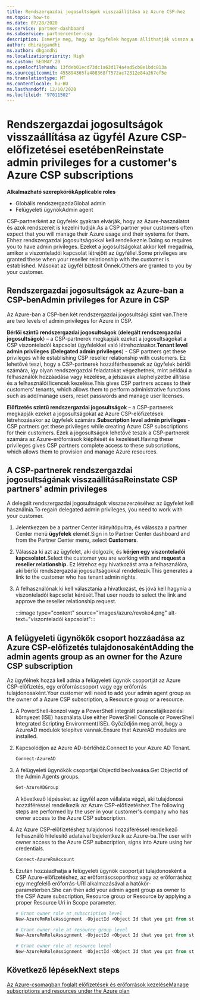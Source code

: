 ```yaml
---
title: Rendszergazdai jogosultságok visszaállítása az Azure CSP-hez
ms.topic: how-to
ms.date: 07/28/2020
ms.service: partner-dashboard
ms.subservice: partnercenter-csp
description: Ismerje meg, hogy az ügyfelek hogyan állíthatják vissza a partner rendszergazdai jogosultságait, hogy a partner segítsen kezelni az ügyfelek Azure CSP-előfizetéseit.
author: dhirajgandhi
ms.author: dhgandhi
ms.localizationpriority: High
ms.custom: SEOMAY.20
ms.openlocfilehash: 13fdeb01ecd73dc1a63d174a4ad5cb8e1bdc813a
ms.sourcegitcommit: 455894365fa488368f7572ac72312e84a267ef5e
ms.translationtype: MT
ms.contentlocale: hu-HU
ms.lasthandoff: 12/10/2020
ms.locfileid: "97011502"
---
```

# <a name="reinstate-admin-privileges-for-a-customers-azure-csp-subscriptions"></a><span data-ttu-id="c4967-103">Rendszergazdai jogosultságok visszaállítása az ügyfél Azure CSP-előfizetései esetében</span><span class="sxs-lookup"><span data-stu-id="c4967-103">Reinstate admin privileges for a customer's Azure CSP subscriptions</span></span>  

<span data-ttu-id="c4967-104">**Alkalmazható szerepkörök**</span><span class="sxs-lookup"><span data-stu-id="c4967-104">**Applicable roles**</span></span>

- <span data-ttu-id="c4967-105">Globális rendszergazda</span><span class="sxs-lookup"><span data-stu-id="c4967-105">Global admin</span></span>
- <span data-ttu-id="c4967-106">Felügyeleti ügynök</span><span class="sxs-lookup"><span data-stu-id="c4967-106">Admin agent</span></span>

<span data-ttu-id="c4967-107">CSP-partnerként az ügyfelek gyakran elvárják, hogy az Azure-használatot és azok rendszereit is kezelni tudják.</span><span class="sxs-lookup"><span data-stu-id="c4967-107">As a CSP partner your customers often expect that you will manage their Azure usage and their systems for them.</span></span> <span data-ttu-id="c4967-108">Ehhez rendszergazdai jogosultságokkal kell rendelkeznie.</span><span class="sxs-lookup"><span data-stu-id="c4967-108">Doing so requires you to have admin privileges.</span></span> <span data-ttu-id="c4967-109">Ezeket a jogosultságokat akkor kell megadnia, amikor a viszonteladói kapcsolat létrejött az ügyféllel.</span><span class="sxs-lookup"><span data-stu-id="c4967-109">Some privileges are granted these when your reseller relationship with the customer is established.</span></span> <span data-ttu-id="c4967-110">Másokat az ügyfél biztosít Önnek.</span><span class="sxs-lookup"><span data-stu-id="c4967-110">Others are granted to you by your customer.</span></span>

## <a name="admin-privileges-for-azure-in-csp"></a><span data-ttu-id="c4967-111">Rendszergazdai jogosultságok az Azure-ban a CSP-ben</span><span class="sxs-lookup"><span data-stu-id="c4967-111">Admin privileges for Azure in CSP</span></span>

<span data-ttu-id="c4967-112">Az Azure-ban a CSP-ben két rendszergazdai jogosultsági szint van.</span><span class="sxs-lookup"><span data-stu-id="c4967-112">There are two levels of admin privileges for Azure in CSP.</span></span>

<span data-ttu-id="c4967-113">**Bérlői szintű rendszergazdai jogosultságok** (**delegált rendszergazdai jogosultságok**) – a CSP-partnerek megkapják ezeket a jogosultságokat a CSP viszonteladói kapcsolat ügyfelekkel való létrehozásakor.</span><span class="sxs-lookup"><span data-stu-id="c4967-113">**Tenant level admin privileges** (**Delegated admin privileges**) -  CSP partners get these privileges while establishing CSP reseller relationship with customers.</span></span> <span data-ttu-id="c4967-114">Ez lehetővé teszi, hogy a CSP-partnerek hozzáférhessenek az ügyfelek bérlői számára, így olyan rendszergazdai feladatokat végezhetnek, mint például a felhasználók hozzáadása vagy kezelése, a jelszavak alaphelyzetbe állítása és a felhasználói licencek kezelése.</span><span class="sxs-lookup"><span data-stu-id="c4967-114">This gives CSP partners access to their customers' tenants, which allows them to perform administrative functions such as add/manage users, reset passwords and manage user licenses.</span></span>

<span data-ttu-id="c4967-115">**Előfizetés szintű rendszergazdai jogosultságok** – a CSP-partnerek megkapják ezeket a jogosultságokat az Azure CSP-előfizetések létrehozásakor az ügyfelek számára.</span><span class="sxs-lookup"><span data-stu-id="c4967-115">**Subscription level admin privileges** - CSP partners get these privileges while creating Azure CSP subscriptions for their customers.</span></span> <span data-ttu-id="c4967-116">Ezek a jogosultságok lehetővé teszik a CSP-partnerek számára az Azure-erőforrások kiépítését és kezelését.</span><span class="sxs-lookup"><span data-stu-id="c4967-116">Having these privileges gives CSP partners complete access to these subscriptions, which allows them to provision and manage Azure resources.</span></span>

## <a name="reinstate-csp-partners-admin-privileges"></a><span data-ttu-id="c4967-117">A CSP-partnerek rendszergazdai jogosultságának visszaállítása</span><span class="sxs-lookup"><span data-stu-id="c4967-117">Reinstate CSP partners' admin privileges</span></span>

<span data-ttu-id="c4967-118">A delegált rendszergazdai jogosultságok visszaszerzéséhez az ügyfelet kell használnia.</span><span class="sxs-lookup"><span data-stu-id="c4967-118">To regain delegated admin privileges, you need to work with your customer.</span></span>

1. <span data-ttu-id="c4967-119">Jelentkezzen be a partner Center irányítópultra, és válassza a partner Center menü **ügyfelek** elemét.</span><span class="sxs-lookup"><span data-stu-id="c4967-119">Sign in to Partner Center dashboard and from the Partner Center menu, select **Customers**.</span></span>

2. <span data-ttu-id="c4967-120">Válassza ki azt az ügyfelet, aki dolgozik, és **kérjen egy viszonteladói kapcsolatot.**</span><span class="sxs-lookup"><span data-stu-id="c4967-120">Select the customer you are working with and **request a reseller relationship.**</span></span> <span data-ttu-id="c4967-121">Ez létrehoz egy hivatkozást arra a felhasználóra, aki bérlői rendszergazdai jogosultságokkal rendelkezik.</span><span class="sxs-lookup"><span data-stu-id="c4967-121">This generates a link to the customer who has tenant admin rights.</span></span>

3. <span data-ttu-id="c4967-122">A felhasználónak ki kell választania a hivatkozást, és jóvá kell hagynia a viszonteladói kapcsolat kérését.</span><span class="sxs-lookup"><span data-stu-id="c4967-122">That user needs to select the link and approve the reseller relationship request.</span></span>

   :::image type="content" source="images/azure/revoke4.png" alt-text="viszonteladói kapcsolat":::

## <a name="adding-the-admin-agents-group-as-an-owner-for-the-azure-csp-subscription"></a><span data-ttu-id="c4967-124">A felügyeleti ügynökök csoport hozzáadása az Azure CSP-előfizetés tulajdonosaként</span><span class="sxs-lookup"><span data-stu-id="c4967-124">Adding the admin agents group as an owner for the Azure CSP subscription</span></span>

<span data-ttu-id="c4967-125">Az ügyfélnek hozzá kell adnia a felügyeleti ügynök csoportját az Azure CSP-előfizetés, egy erőforráscsoport vagy egy erőforrás tulajdonosaként.</span><span class="sxs-lookup"><span data-stu-id="c4967-125">Your customer will need to add your admin agent group as the owner of a Azure CSP subscription, a Resource group or a resource.</span></span> 

1. <span data-ttu-id="c4967-126">A PowerShell-konzol vagy a PowerShell integrált parancsfájlkezelési környezet (ISE) használata.</span><span class="sxs-lookup"><span data-stu-id="c4967-126">Use either PowerShell Console or PowerShell Integrated Scripting Environment(ISE).</span></span> <span data-ttu-id="c4967-127">Győződjön meg arról, hogy a AzureAD modulok telepítve vannak.</span><span class="sxs-lookup"><span data-stu-id="c4967-127">Ensure that AzureAD modules are installed.</span></span>

2. <span data-ttu-id="c4967-128">Kapcsolódjon az Azure AD-bérlőhöz.</span><span class="sxs-lookup"><span data-stu-id="c4967-128">Connect to your Azure AD Tenant.</span></span>

   ```powershell
   Connect-AzureAD
   ```

3. <span data-ttu-id="c4967-129">A felügyeleti ügynökök csoportjai ObjectId beolvasása.</span><span class="sxs-lookup"><span data-stu-id="c4967-129">Get ObjectId of the Admin Agents groups.</span></span>

   ```powershell
   Get-AzureADGroup
   ```
   <span data-ttu-id="c4967-130">A következő lépéseket az ügyfél azon vállalata végzi, aki tulajdonosi hozzáféréssel rendelkezik az Azure CSP-előfizetéshez.</span><span class="sxs-lookup"><span data-stu-id="c4967-130">The following steps are performed by the user in your customer's company who has owner access to the Azure CSP subscription.</span></span>

4. <span data-ttu-id="c4967-131">Az Azure CSP-előfizetéshez tulajdonosi hozzáféréssel rendelkező felhasználó hitelesítő adataival bejelentkezik az Azure-ba.</span><span class="sxs-lookup"><span data-stu-id="c4967-131">The user with owner access to the Azure CSP subscription, signs into Azure using her credentials.</span></span>

   ```powershell
   Connect-AzureRmAccount
   ```

5. <span data-ttu-id="c4967-132">Ezután hozzáadhatja a felügyeleti ügynök csoportját tulajdonosként a CSP Azure-előfizetéshez, az erőforráscsoporthoz vagy az erőforráshoz egy megfelelő erőforrás-URI alkalmazásával a hatókör-paraméterben.</span><span class="sxs-lookup"><span data-stu-id="c4967-132">She can then add your admin agent group as owner to the CSP Azure subscription, Resource group or Resource by applying a proper Resource Uri in Scope parameter.</span></span> 

    ```powershell
    # Grant owner role at subscription level
    New-AzureRmRoleAssignment -ObjectId <Object Id that you got from step 3> -RoleDefinitionName Owner -Scope "/subscriptions/<SubscriptionId of CSP subscription>"

    # Grant owner role at resource group level
    New-AzureRmRoleAssignment -ObjectId <Object Id that you got from step 3> -RoleDefinitionName Owner -Scope "/subscriptions/<SubscriptionId of CSP subscription>/resourceGroups/<Resource group name>"

    # Grant owner role at resource level
    New-AzureRmRoleAssignment -ObjectId <Object Id that you got from step 3> -RoleDefinitionName Owner -Scope "<Resource Uri>"
    ```

## <a name="next-steps"></a><span data-ttu-id="c4967-133">Következő lépések</span><span class="sxs-lookup"><span data-stu-id="c4967-133">Next steps</span></span>

[<span data-ttu-id="c4967-134">Az Azure-csomagban foglalt előfizetések és erőforrások kezelése</span><span class="sxs-lookup"><span data-stu-id="c4967-134">Manage subscriptions and resources under the Azure plan</span></span>](azure-plan-manage.md)
